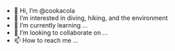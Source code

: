 - 👋 Hi, I’m @cookacola
- 👀 I’m interested in diving, hiking, and the environment
- 🌱 I’m currently learning ...
- 💞️ I’m looking to collaborate on ...
- 📫 How to reach me ...

<!---
cookacola/cookacola is a ✨ special ✨ repository because its `README.md` (this file) appears on your GitHub profile.
You can click the Preview link to take a look at your changes.
--->
